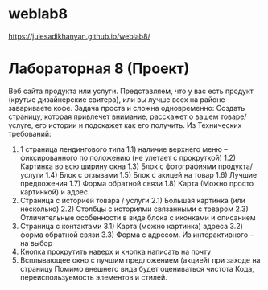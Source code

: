 # weblab8

https://julesadikhanyan.github.io/weblab8/

# Лабораторная 8 (Проект)
Веб сайта продукта или услуги.
Представляем, что у вас есть продукт (крутые дизайнерские свитера), или вы лучше
всех на районе завариваете кофе. Задача проста и сложна одновременно: Создать
страницу, которая привлечет внимание, расскажет о вашем товаре/услуге, его истории
и подскажет как его получить.
Из Технических требований:
1) 1 страница лендингового типа
1.1) наличие верхнего меню – фиксированного по положению (не улетает с
прокруткой)
1.2) Картинка во всю ширину окна
1.3) Блок с фотографиями продукта/услуги
1.4) Блок с отзывами
1.5) Блок с акицей на товар
1.6) Лучшие предложения
1.7) Форма обратной связи
1.8) Карта (Можно просто картинкой) и адрес
2) Страница с историей товара / услуги
2.1) Большая картинка (или несколько)
2.2) Столбцы с историями связанными с товаром
2.3) Отличительные особенности в виде блока с иконками и описанием
3) Страница с контактами
3.1) Карта (можно картинка) адреса
3.2) форма обратной связи
3.3) Форма с адресом.
Из интерактивного – на выбор
1) Кнопка прокрутить наверх и кнопка написать на почту
2) Всплывающее окно с лучшим предложением (акцией) при заходе на страницу
Помимо внешнего вида будет оцениваться чистота Кода, переиспользуемость
элементов и стилей.
